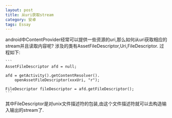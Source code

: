 ```yaml
---
layout: post
title: 从uri获取stream
category: 安卓
tags: Essay
---
```


android中ContentProvider经常可以提供一些资源的uri,那么如何从uri获取相应的stream并且读取内容呢?
涉及的类有AssetFileDescriptor,Uri,FileDescriptor.
过程如下:

    ```
    AssetFileDescriptor afd = null;

    afd = getActivity().getContentResolver().
        openAssetFileDescriptor(xxxUri, "r");

    FileDescriptor fileDescriptor = afd.getFileDescriptor();
    ```

其中FileDescriptor是对unix文件描述符的包装,由这个文件描述符就可以去构造输入输出的stream了.
